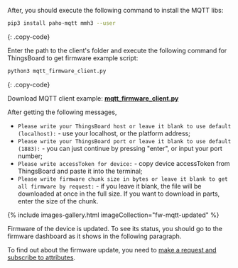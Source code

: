 
After, you should execute the following command to install the MQTT libs:

```bash
pip3 install paho-mqtt mmh3 --user
```
{: .copy-code}

Enter the path to the client's folder and execute the following command for ThingsBoard to get firmware example script:

```bash
python3 mqtt_firmware_client.py 
```
{: .copy-code}

Download MQTT client example: [**mqtt_firmware_client.py**](/docs/{{docsPrefix}}user-guide/resources/firmware/mqtt_firmware_client.py)

After getting the following messages, 
- `Please write your ThingsBoard host or leave it blank to use default (localhost):` - use your localhost, or the platform address;
- `Please write your ThingsBoard port or leave it blank to use default (1883):` - you can just continue by pressing "enter", or 
input your port number;
- `Please write accessToken for device:` - copy device accessToken from ThingsBoard and paste it into the terminal;
- `Please write firmware chunk size in bytes or leave it blank to get all firmware by request:` - if you leave it blank, the file will be downloaded at once
in the full size. If you want to download in parts, enter the size of the chunk.

{% include images-gallery.html imageCollection="fw-mqtt-updated" %}

Firmware of the device is updated. To see its status, you should go to the firmware dashboard as it shows in the following paragraph.

To find out about the firmware update, you need to [make a request and subscribe to attributes](/docs/{{docsPrefix}}reference/mqtt-api/#firmware-api).
